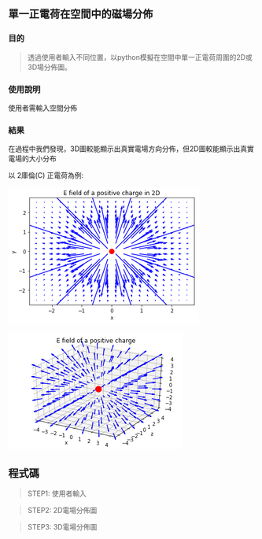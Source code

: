 ## 單一正電荷在空間中的磁場分佈 #


### 目的 
> 透過使用者輸入不同位置，以python模擬在空間中單一正電荷周圍的2D或3D場分佈圖。


### 使用說明
使用者需輸入空間分佈


### 結果

在過程中我們發現，3D圖較能顯示出真實電場方向分佈，但2D圖較能顯示出真實電場的大小分布

以 2庫倫(C) 正電荷為例:

![Alt text](https://raw.githubusercontent.com/ShihPingLai/Group-9/master/E%20field/2D.png "2D電場分佈圖")

![Alt text](https://raw.githubusercontent.com/ShihPingLai/Group-9/master/E%20field/3D.png "3D電場分佈圖")


## 程式碼

> STEP1: 使用者輸入

> STEP2: 2D電場分佈圖

> STEP3: 3D電場分佈圖

